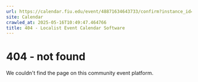 ```yaml
---
url: https://calendar.fiu.edu/event/48871634643733/confirm?instance_id=48871634644758&return=https%3A%2F%2Fcalendar.fiu.edu%2Fcalendar%3Fevent_types%255B%255D%3D121723
site: Calendar
crawled_at: 2025-05-16T10:49:47.464766
title: 404 - Localist Event Calendar Software
---
```


# 404 - not found
We couldn't find the page on this community event platform.
